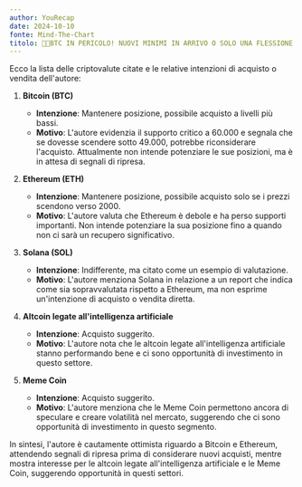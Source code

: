 ```yaml
---
author: YouRecap
date: 2024-10-10
fonte: Mind-The-Chart 
titolo: 🚨🙀BTC IN PERICOLO! NUOVI MINIMI IN ARRIVO O SOLO UNA FLESSIONE TEMPORANEA?
---
```


Ecco la lista delle criptovalute citate e le relative intenzioni di acquisto o vendita dell'autore:

1. **Bitcoin (BTC)**
   - **Intenzione**: Mantenere posizione, possibile acquisto a livelli più bassi.
   - **Motivo**: L'autore evidenzia il supporto critico a 60.000 e segnala che se dovesse scendere sotto 49.000, potrebbe riconsiderare l'acquisto. Attualmente non intende potenziare le sue posizioni, ma è in attesa di segnali di ripresa.

2. **Ethereum (ETH)**
   - **Intenzione**: Mantenere posizione, possibile acquisto solo se i prezzi scendono verso 2000.
   - **Motivo**: L'autore valuta che Ethereum è debole e ha perso supporti importanti. Non intende potenziare la sua posizione fino a quando non ci sarà un recupero significativo.

3. **Solana (SOL)**
   - **Intenzione**: Indifferente, ma citato come un esempio di valutazione.
   - **Motivo**: L'autore menziona Solana in relazione a un report che indica come sia sopravvalutata rispetto a Ethereum, ma non esprime un'intenzione di acquisto o vendita diretta.

4. **Altcoin legate all'intelligenza artificiale**
   - **Intenzione**: Acquisto suggerito.
   - **Motivo**: L'autore nota che le altcoin legate all'intelligenza artificiale stanno performando bene e ci sono opportunità di investimento in questo settore.

5. **Meme Coin**
   - **Intenzione**: Acquisto suggerito.
   - **Motivo**: L'autore menziona che le Meme Coin permettono ancora di speculare e creare volatilità nel mercato, suggerendo che ci sono opportunità di investimento in questo segmento.

In sintesi, l'autore è cautamente ottimista riguardo a Bitcoin e Ethereum, attendendo segnali di ripresa prima di considerare nuovi acquisti, mentre mostra interesse per le altcoin legate all'intelligenza artificiale e le Meme Coin, suggerendo opportunità in questi settori.
